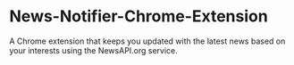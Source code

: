 # News-Notifier-Chrome-Extension
A Chrome extension that keeps you updated with the latest news based on your interests using the NewsAPI.org service.
